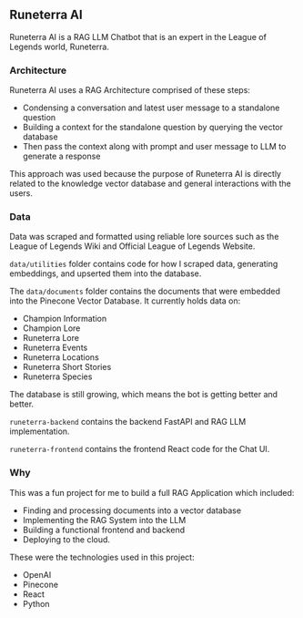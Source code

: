 ## Runeterra AI

Runeterra AI is a RAG LLM Chatbot that is an expert in the League of Legends world, Runeterra. 

### Architecture

Runeterra AI uses a RAG Architecture comprised of these steps:
- Condensing a conversation and latest user message to a standalone question
- Building a context for the standalone question by querying the vector database
- Then pass the context along with prompt and user message to LLM to generate a response

This approach was used because the purpose of Runeterra AI is directly related to the knowledge vector database and general interactions with the users.

### Data

Data was scraped and formatted using reliable lore sources such as the League of Legends Wiki and Official League of Legends Website.

`data/utilities` folder contains code for how I scraped data, generating embeddings, and upserted them into the database. 

The `data/documents` folder contains the documents that were embedded into the Pinecone Vector Database. It currently holds data on:
- Champion Information
- Champion Lore
- Runeterra Lore
- Runeterra Events
- Runeterra Locations
- Runeterra Short Stories
- Runeterra Species

The database is still growing, which means the bot is getting better and better.

`runeterra-backend` contains the backend FastAPI and RAG LLM implementation.

`runeterra-frontend` contains the frontend React code for the Chat UI.

### Why 

This was a fun project for me to build a full RAG Application which included:
- Finding and processing documents into a vector database
- Implementing the RAG System into the LLM
- Building a functional frontend and backend
- Deploying to the cloud.

These were the technologies used in this project:
- OpenAI
- Pinecone
- React
- Python 
